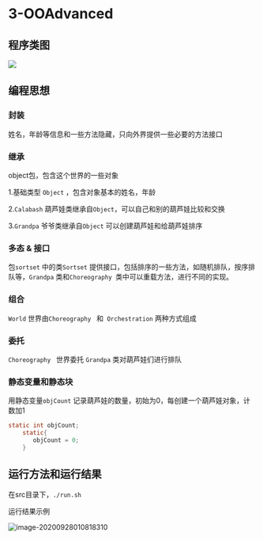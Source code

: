 # **3-OOAdvanced**



## 程序类图



[类图url]: http://www.plantuml.com/plantuml/umla/XPBFRjGm4CRlVefHkMmfwGkmMXLL0Wu83ZrmgAhLn1coXiIERAUhQkcxCnElbNK2uh3Qp1__vflFlWiHVHpxJWseVs5BSENgdwJZ5Mot7ptsjDi1d9JI7OO0twRQIUttC8nrPpJiz-e67g8tjeMMubS-iRa6pXaR9V6XvPZ3PsSQ2FWoDoGM5mNcNUI06k6zoJpBlUyv51Is_AbUbSfIxh736iC1LcfoXT4NGM8oInIy4oR_M9qqrSvrX1QqwmVqbuAFE6I5vXaZoOGAJknQDFfreh1VzswqaTLbRPyyscR0fRASd_ZQ4_CAhS7v-7diHWw41MUBOFkxgkPzotncmdHalaLX1LfT8mic_mCrmKDgM6ZCYmlqYx6qoMCVdw2LP70sYDRKPkaedFzqUHh-sGHguQwgPkl_UYJT7QQ_MW3YLTw7JRczdKsHweKhH-UxPk49d9-srmSAqMCqpd8Me326uvkoPtCjoUpNQCylZAMYRsKnAK_IpW_su3mvNcCul31_ZIyw5hJKK4oPywjhcCrwV18XXOxlui7gQUOddTRfqQmcYPEbpOLW1QKzK5MxYtj8O-5jLHMdYae9u75tP9knx_u0	"类图URL"



![](https://i.loli.net/2020/09/28/sFurlajULVkXy2M.png)



## 编程思想

### 封装

姓名，年龄等信息和一些方法隐藏，只向外界提供一些必要的方法接口

### 继承

object包，包含这个世界的一些对象

1.基础类型 `Object` ，包含对象基本的姓名，年龄

2.`Calabash` 葫芦娃类继承自`Object`，可以自己和别的葫芦娃比较和交换

3.`Grandpa` 爷爷类继承自`Object` 可以创建葫芦娃和给葫芦娃排序

### 多态 & 接口

包`sortset` 中的类`Sortset` 提供接口，包括排序的一些方法，如随机排队，按序排队等，`Grandpa` 类和`Choreography `类中可以重载方法，进行不同的实现。

### 组合

`World` 世界由`Choreography ` 和` Orchestration`  两种方式组成

### 委托

`Choreography ` 世界委托 `Grandpa` 类对葫芦娃们进行排队

### 静态变量和静态块

用静态变量`objCount` 记录葫芦娃的数量，初始为0，每创建一个葫芦娃对象，计数加1

```java
static int objCount;
​    static{
​       objCount = 0;
​    }
```



## 运行方法和运行结果

在src目录下，`./run.sh`

运行结果示例

![image-20200928010818310](https://i.loli.net/2020/09/28/wkreUjHg3AE7bxW.png)



